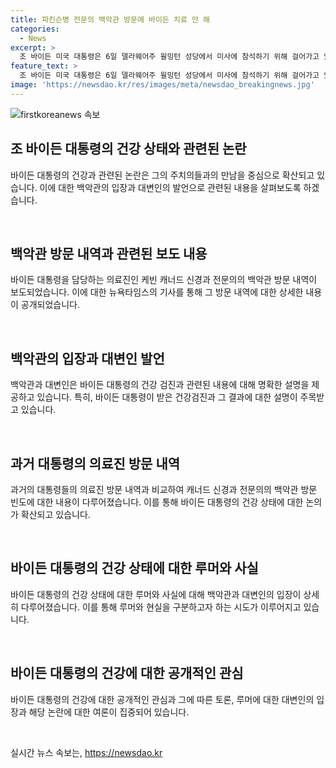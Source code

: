 ```yaml
---
title: 파킨슨병 전문의 백악관 방문에 바이든 치료 안 해
categories:
  - News
excerpt: >
  조 바이든 미국 대통령은 6일 델라웨어주 윌밍턴 성당에서 미사에 참석하기 위해 걸어가고 있다. 미국 대통령 전담 파킨슨병 전문의가 백악관을 여러 차례 방문했다는 보도가 뉴욕타임스에서 나왔는데, 대변인은 대통령이 파킨슨병으로 치료를 받거나 약을 복용한 적이 없다고 밝혔다. 바이든 대통령은 최근 클릭을 받았던 대통령 후보직에서 사퇴 논란을 일으키며 인지력 우려를 불러일으켰다.
feature_text: >
  조 바이든 미국 대통령은 6일 델라웨어주 윌밍턴 성당에서 미사에 참석하기 위해 걸어가고 있다. 미국 대통령 전담 파킨슨병 전문의가 백악관을 여러 차례 방문했다는 보도가 뉴욕타임스에서 나왔는데, 대변인은 대통령이 파킨슨병으로 치료를 받거나 약을 복용한 적이 없다고 밝혔다. 바이든 대통령은 최근 클릭을 받았던 대통령 후보직에서 사퇴 논란을 일으키며 인지력 우려를 불러일으켰다.
image: 'https://newsdao.kr/res/images/meta/newsdao_breakingnews.jpg'
---
```


<p><img src="https://newsdao.kr/res/images/meta/newsdao_breakingnews.jpg" alt="firstkoreanews 속보" /></p>

<h2 data-ke-size="size26">조 바이든 대통령의 건강 상태와 관련된 논란</h2>

<p>바이든 대통령의 건강과 관련된 논란은 그의 주치의들과의 만남을 중심으로 확산되고 있습니다. 이에 대한 백악관의 입장과 대변인의 발언으로 관련된 내용을 살펴보도록 하겠습니다.</p>

<p data-ke-size="size16">&nbsp;</p>

<h2 data-ke-size="size26">백악관 방문 내역과 관련된 보도 내용</h2>

<p>바이든 대통령을 담당하는 의료진인 케빈 캐너드 신경과 전문의의 백악관 방문 내역이 보도되었습니다. 이에 대한 뉴욕타임스의 기사를 통해 그 방문 내역에 대한 상세한 내용이 공개되었습니다.</p>

<p data-ke-size="size16">&nbsp;</p>

<h2 data-ke-size="size26">백악관의 입장과 대변인 발언</h2>

<p>백악관과 대변인은 바이든 대통령의 건강 검진과 관련된 내용에 대해 명확한 설명을 제공하고 있습니다. 특히, 바이든 대통령이 받은 건강검진과 그 결과에 대한 설명이 주목받고 있습니다.</p>

<p data-ke-size="size16">&nbsp;</p>

<h2 data-ke-size="size26">과거 대통령의 의료진 방문 내역</h2>

<p>과거의 대통령들의 의료진 방문 내역과 비교하여 캐너드 신경과 전문의의 백악관 방문 빈도에 대한 내용이 다루어졌습니다. 이를 통해 바이든 대통령의 건강 상태에 대한 논의가 확산되고 있습니다.</p>

<p data-ke-size="size16">&nbsp;</p>

<h2 data-ke-size="size26">바이든 대통령의 건강 상태에 대한 루머와 사실</h2>

<p>바이든 대통령의 건강 상태에 대한 루머와 사실에 대해 백악관과 대변인의 입장이 상세히 다루어졌습니다. 이를 통해 루머와 현실을 구분하고자 하는 시도가 이루어지고 있습니다.</p>

<p data-ke-size="size16">&nbsp;</p>

<h2 data-ke-size="size26">바이든 대통령의 건강에 대한 공개적인 관심</h2>

<p>바이든 대통령의 건강에 대한 공개적인 관심과 그에 따른 토론, 루머에 대한 대변인의 입장과 해당 논란에 대한 여론이 집중되어 있습니다.</p>

<p data-ke-size="size16">&nbsp;</p>
실시간 뉴스 속보는, <a href="https://newsdao.kr" rel="dofollow">https://newsdao.kr</a>


